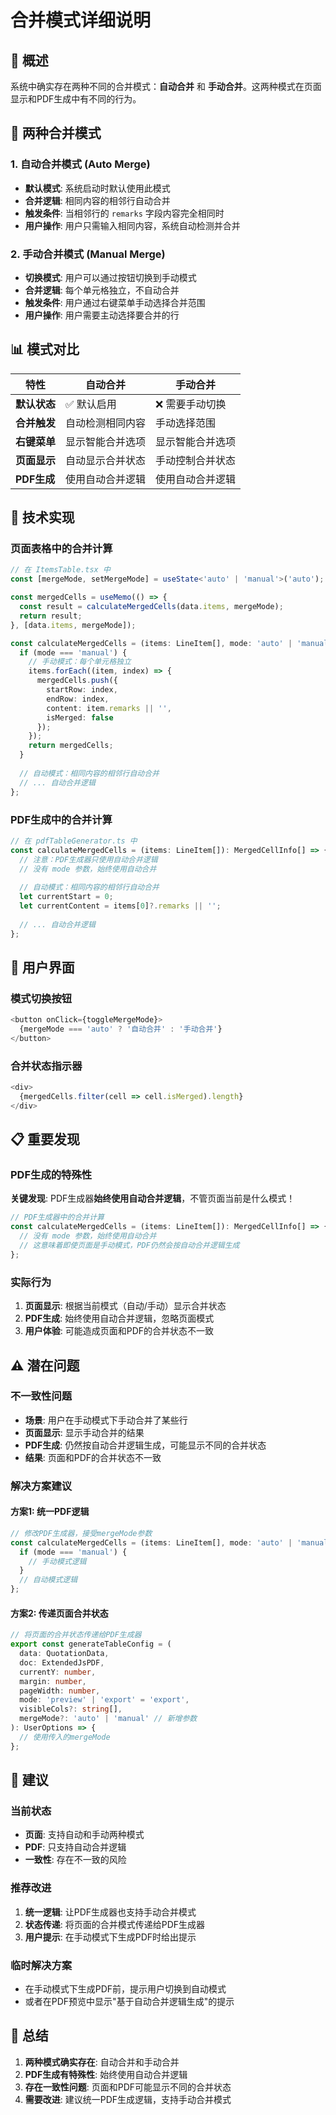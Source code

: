 # 合并模式详细说明

## 🎯 概述

系统中确实存在两种不同的合并模式：**自动合并** 和 **手动合并**。这两种模式在页面显示和PDF生成中有不同的行为。

## 🔄 两种合并模式

### 1. 自动合并模式 (Auto Merge)
- **默认模式**: 系统启动时默认使用此模式
- **合并逻辑**: 相同内容的相邻行自动合并
- **触发条件**: 当相邻行的 `remarks` 字段内容完全相同时
- **用户操作**: 用户只需输入相同内容，系统自动检测并合并

### 2. 手动合并模式 (Manual Merge)
- **切换模式**: 用户可以通过按钮切换到手动模式
- **合并逻辑**: 每个单元格独立，不自动合并
- **触发条件**: 用户通过右键菜单手动选择合并范围
- **用户操作**: 用户需要主动选择要合并的行

## 📊 模式对比

| 特性 | 自动合并 | 手动合并 |
|------|----------|----------|
| **默认状态** | ✅ 默认启用 | ❌ 需要手动切换 |
| **合并触发** | 自动检测相同内容 | 手动选择范围 |
| **右键菜单** | 显示智能合并选项 | 显示智能合并选项 |
| **页面显示** | 自动显示合并状态 | 手动控制合并状态 |
| **PDF生成** | 使用自动合并逻辑 | 使用自动合并逻辑 |

## 🔧 技术实现

### 页面表格中的合并计算
```typescript
// 在 ItemsTable.tsx 中
const [mergeMode, setMergeMode] = useState<'auto' | 'manual'>('auto');

const mergedCells = useMemo(() => {
  const result = calculateMergedCells(data.items, mergeMode);
  return result;
}, [data.items, mergeMode]);

const calculateMergedCells = (items: LineItem[], mode: 'auto' | 'manual' = 'auto'): MergedCellInfo[] => {
  if (mode === 'manual') {
    // 手动模式：每个单元格独立
    items.forEach((item, index) => {
      mergedCells.push({
        startRow: index,
        endRow: index,
        content: item.remarks || '',
        isMerged: false
      });
    });
    return mergedCells;
  }
  
  // 自动模式：相同内容的相邻行自动合并
  // ... 自动合并逻辑
};
```

### PDF生成中的合并计算
```typescript
// 在 pdfTableGenerator.ts 中
const calculateMergedCells = (items: LineItem[]): MergedCellInfo[] => {
  // 注意：PDF生成器只使用自动合并逻辑
  // 没有 mode 参数，始终使用自动合并
  
  // 自动模式：相同内容的相邻行自动合并
  let currentStart = 0;
  let currentContent = items[0]?.remarks || '';
  
  // ... 自动合并逻辑
};
```

## 🎨 用户界面

### 模式切换按钮
```typescript
<button onClick={toggleMergeMode}>
  {mergeMode === 'auto' ? '自动合并' : '手动合并'}
</button>
```

### 合并状态指示器
```typescript
<div>
  {mergedCells.filter(cell => cell.isMerged).length}
</div>
```

## 📋 重要发现

### PDF生成的特殊性
**关键发现**: PDF生成器**始终使用自动合并逻辑**，不管页面当前是什么模式！

```typescript
// PDF生成器中的合并计算
const calculateMergedCells = (items: LineItem[]): MergedCellInfo[] => {
  // 没有 mode 参数，始终使用自动合并
  // 这意味着即使页面是手动模式，PDF仍然会按自动合并逻辑生成
};
```

### 实际行为
1. **页面显示**: 根据当前模式（自动/手动）显示合并状态
2. **PDF生成**: 始终使用自动合并逻辑，忽略页面模式
3. **用户体验**: 可能造成页面和PDF的合并状态不一致

## ⚠️ 潜在问题

### 不一致性问题
- **场景**: 用户在手动模式下手动合并了某些行
- **页面显示**: 显示手动合并的结果
- **PDF生成**: 仍然按自动合并逻辑生成，可能显示不同的合并状态
- **结果**: 页面和PDF的合并状态不一致

### 解决方案建议

#### 方案1: 统一PDF逻辑
```typescript
// 修改PDF生成器，接受mergeMode参数
const calculateMergedCells = (items: LineItem[], mode: 'auto' | 'manual' = 'auto'): MergedCellInfo[] => {
  if (mode === 'manual') {
    // 手动模式逻辑
  }
  // 自动模式逻辑
};
```

#### 方案2: 传递页面合并状态
```typescript
// 将页面的合并状态传递给PDF生成器
export const generateTableConfig = (
  data: QuotationData,
  doc: ExtendedJsPDF,
  currentY: number,
  margin: number,
  pageWidth: number,
  mode: 'preview' | 'export' = 'export',
  visibleCols?: string[],
  mergeMode?: 'auto' | 'manual' // 新增参数
): UserOptions => {
  // 使用传入的mergeMode
};
```

## 🚀 建议

### 当前状态
- **页面**: 支持自动和手动两种模式
- **PDF**: 只支持自动合并逻辑
- **一致性**: 存在不一致的风险

### 推荐改进
1. **统一逻辑**: 让PDF生成器也支持手动合并模式
2. **状态传递**: 将页面的合并模式传递给PDF生成器
3. **用户提示**: 在手动模式下生成PDF时给出提示

### 临时解决方案
- 在手动模式下生成PDF前，提示用户切换到自动模式
- 或者在PDF预览中显示"基于自动合并逻辑生成"的提示

## 📝 总结

1. **两种模式确实存在**: 自动合并和手动合并
2. **PDF生成有特殊性**: 始终使用自动合并逻辑
3. **存在一致性问题**: 页面和PDF可能显示不同的合并状态
4. **需要改进**: 建议统一PDF生成逻辑，支持手动合并模式

